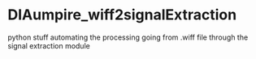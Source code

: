 # DIAumpire_wiff2signalExtraction
python stuff automating the processing going from .wiff file through the signal extraction module 

